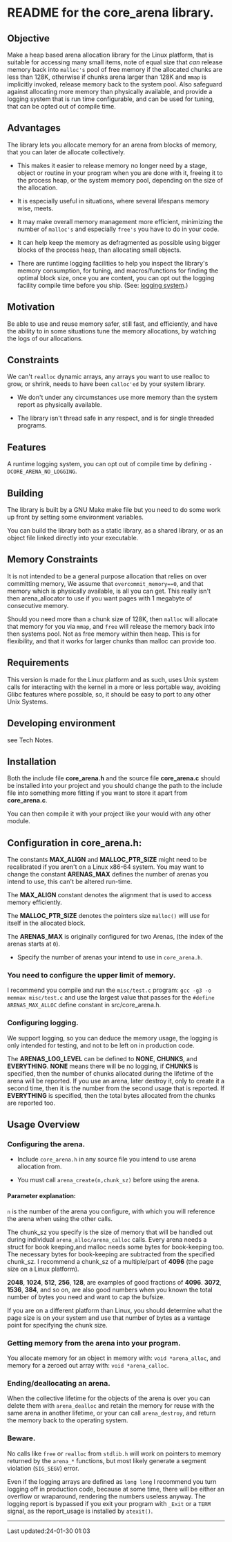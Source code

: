 README for the core_arena library.
==================================

Objective
---------

Make a heap based arena allocation library for the Linux platform, that is
suitable for accessing many small items, note of equal size  that *can* release
memory back into `malloc's` pool of free memory if the allocated chunks are less
than 128K, otherwise if chunks arena larger than 128K and `mmap` is implicitly
invoked, release memory back to the system pool. Also safeguard against
allocating more memory than physically available, and provide a logging system
that is run time configurable, and can be used for tuning, that can be opted out
of compile time.

Advantages
-------------

The library lets you allocate memory for an arena from blocks of memory, that
you can later de allocate collectively.

* This makes it easier to release memory no longer need by a stage, object or
routine in your program when you are done with it, freeing it to the process
heap, or the system memory pool, depending on the size of the allocation.

* It is especially useful in situations, where several lifespans memory wise, meets.

* It may make overall memory management more efficient, minimizing the number of
`malloc's` and especially `free's` you have to do in your code.

* It can help keep the memory as defragmented as possible using bigger blocks of
the process heap, than allocating small objects.

* There are runtime logging facilities to help you inspect the library's memory
consumption, for tuning, and macros/functions for finding the optimal block size,
once you are content, you can opt out the logging facility compile time before
you ship. (See: [logging system](notes/logging.md).)

Motivation
----------

Be able to use and reuse memory safer, still fast, and efficiently, and have the ability to
in some situations tune the memory allocations, by watching the logs of our
allocations.

Constraints
-----------

We can't `realloc` dynamic arrays, any arrays you want to use realloc to grow, or
shrink, needs to have been `calloc'ed` by your system library.

* We don't under any circumstances use more memory than the system report as 
physically available.

* The library isn't thread safe in any respect, and is for single threaded
programs.


Features
--------

A runtime logging system, you can opt out of compile time by defining
`-DCORE_ARENA_NO_LOGGING`.

Building
--------

The library is built by a GNU Make make file but you need to do some
work up front by setting some environment variables.


You can build the library both as a static library, as a shared library, or as
an object file linked directly into your executable.


Memory Constraints
------------------

It is not intended to be a general purpose allocation that relies on
over committing memory, We assume that `overcommit_memory==0`, and that 
memory which is physically available, is all you can get. This really isn't then
arena_allocator to use if you want pages with 1 megabyte of consecutive memory.

Should you need more than a chunk size of 128K, then `malloc` will allocate
that memory for you via `mmap`,  and `free` will release the memory back into
then systems pool. Not as free memory within then heap. This is for flexibility,
and that it works for larger chunks than malloc can provide too.


## Requirements

This version is made for the Linux platform and as such, uses Unix system calls
for interacting with the kernel in a more or less portable way, avoiding  Glibc
features where possible, so, it should be easy to port to any other Unix
Systems.

## Developing environment

see Tech Notes.

## Installation

Both the include file **core_arena.h** and the source file **core_arena.c**
should be installed into your project and you should change the path to the
include file into something more fitting if you want to store it apart from
**core_arena.c**.

You can then compile it with your project like your would with any other module.

## Configuration in core_arena.h:

The constants **MAX_ALIGN** and **MALLOC_PTR_SIZE** might need to be recalibrated if
you aren't on a Linux x86-64 system. You may want to change the  constant
**ARENAS_MAX** defines the number of arenas you intend to use, this can't be altered
run-time.

The **MAX_ALIGN** constant denotes the alignment that is used to access memory
efficiently.

The **MALLOC_PTR_SIZE** denotes the pointers size `malloc()` will use for itself
in the allocated block.

The **ARENAS_MAX** is originally configured for two Arenas, (the index of the
arenas starts at `0`).

* Specify the number of arenas your intend to use in `core_arena.h`.

### You need to configure the upper limit of memory.

I recommend you compile and run the `misc/test.c` program: `gcc -g3 -o
memmax misc/test.c` and use the largest value that passes for the `#define ARENAS_MAX_ALLOC`
define constant in src/core_arena.h.


### Configuring logging.

We support logging, so you can deduce the memory usage, the logging is only
intended for testing, and not to be left on in production code.

The **ARENAS_LOG_LEVEL** can be defined to **NONE**, **CHUNKS**, and **EVERYTHING**.
**NONE** means there will be no logging, if **CHUNKS** is specified, then the number of
chunks allocated during the lifetime  of the arena will be reported. If you use
an arena, later destroy it, only to create it a second time, then it is the
number from the  second usage that is reported.
If **EVERYTHING** is specified, then the total bytes allocated from the chunks are
reported too.

## Usage Overview


### Configuring the arena.

* Include `core_arena.h` in any source file you intend to use arena allocation
from.

* You must call `arena_create(n,chunk_sz)` before using the arena.

#### Parameter  explanation:

`n` is the number of the arena you configure, with which you will reference the
arena when using the other calls.

The chunk_sz you specify is the size of memory that will be handled out during
individual `arena_alloc/arena_calloc` calls. Every arena needs a struct for book
keeping,and malloc needs some bytes for book-keeping too. The necessary bytes
for book-keeping are  subtracted from the specified chunk_sz.  I recommend a
chunk_sz of a multiple/part of **4096** (the page size on a Linux platform).

**2048**, **1024**, **512**, **256**, **128**, are examples of good fractions of **4096**.
**3072**, **1536**, **384**, and so on, are also good numbers when you known the
total number of bytes you need and want to cap the bufsize.

If you are on a different platform than Linux, you should determine what the page size is on
your system and use that number of bytes as a vantage point for specifying the
chunk size.

### Getting memory from the arena into your program.

You allocate memory for an object in memory with: `void *arena_alloc`,
and memory for a zeroed out array with:  `void *arena_calloc`.

###  Ending/deallocating an arena.

When the collective lifetime for the objects of the arena is over you can delete
them with `arena_dealloc` and retain the memory for reuse with the same arena in
another lifetime, or your can call `arena_destroy`, and return the memory back
to the operating system. 

### Beware.

No calls like `free` or `realloc` from `stdlib.h` will work on pointers to memory returned by
the `arena_*` functions, but most likely generate a segment violation (`SIG_SEGV`) error.

Even if the logging arrays are defined as `long long` I recommend you turn
logging off in production code, because at some time, there will be either an
overflow or wraparound, rendering the numbers useless anyway.  The logging
report is bypassed if you exit your program with `_Exit` or a `TERM` signal, as
the report_usage is installed by `atexit()`.

--------------------------------------
  Last updated:24-01-30 01:03

<!--
vim: foldlevel=99
-->

